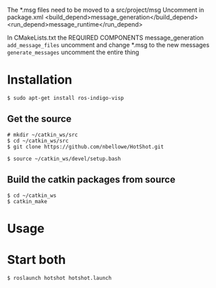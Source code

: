 
The \*.msg files need to be moved to a src/project/msg
Uncomment in package.xml
	  <build_depend>message_generation</build_depend>
	  <run_depend>message_runtime</run_depend>

In CMakeLists.txt 
   the REQUIRED COMPONENTS
        message_generation
   `add_message_files`
	uncomment and change *.msg to the new messages
   `generate_messages`
	uncomment the entire thing


# Installation

	$ sudo apt-get install ros-indigo-visp

## Get the source
	# mkdir ~/catkin_ws/src
	$ cd ~/catkin_ws/src
	$ git clone https://github.com/nbellowe/HotShot.git

	$ source ~/catkin_ws/devel/setup.bash

## Build the catkin packages from source

	$ cd ~/catkin_ws
	$ catkin_make 

# Usage

# Start both
	$ roslaunch hotshot hotshot.launch

